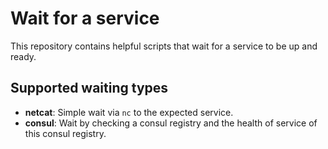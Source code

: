 # Wait for a service

This repository contains helpful scripts that wait for a service to be up and ready.

## Supported waiting types

- **netcat**: Simple wait via `nc` to the expected service.
- **consul**: Wait by checking a consul registry and the health of service of this consul registry. 
